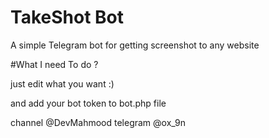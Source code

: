 # TakeShot Bot
A simple Telegram bot for getting screenshot to any website

#What I need To do ?

just edit what you want :)

and add your bot token to bot.php file


channel @DevMahmood
telegram @ox_9n

